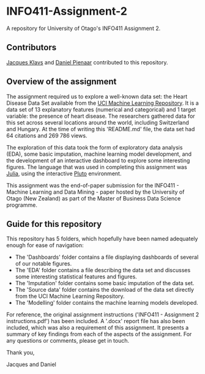 # INFO411-Assignment-2
A repository for University of Otago's INFO411 Assignment 2.
## Contributors
[Jacques Klavs](https://github.com/jacquesklavss) and [Daniel Pienaar](https://github.com/Daniel-P95) contributed to this repository.
## Overview of the assignment
The assignment required us to explore a well-known data set: the Heart Disease Data Set available from the [UCI Machine Learning Repository](https://archive.ics.uci.edu/dataset/45/heart+disease). It is a data set of 13 explanatory features (numerical and categorical) and 1 target variable: the presence of heart disease. The researchers gathered data for this set across several locations around the world, including Switzerland and Hungary. At the time of writing this 'README.md' file, the data set had 64 citations and 269 786 views.

The exploration of this data took the form of exploratory data analysis (EDA), some basic imputation, machine learning model development, and the development of an interactive dashboard to explore some interesting figures. The language that was used in completing this assignment was [Julia](https://julialang.org/), using the interactive [Pluto](https://plutojl.org/) environment.

This assignment was the end-of-paper submission for the INFO411 - Machine Learning and Data Mining - paper hosted by the University of Otago (New Zealand) as part of the Master of Business Data Science programme.
## Guide for this repository
This repository has 5 folders, which hopefully have been named adequately enough for ease of navigation: 
- The 'Dashboards' folder contains a file displaying dashboards of several of our notable figures.
- The 'EDA' folder contains a file describing the data set and discusses some interesting statistical features and figures.
- The 'Imputation' folder contains some basic imputation of the data set.
- The 'Source data' folder contains the download of the data set directly from the UCI Machine Learning Repository.
- The 'Modelling' folder contains the machine learning models developed.

For reference, the original assignment instructions ('INFO411 - Assignment 2 instructions.pdf') has been included. A '.docx' report file has also been included, which was also a requirement of this assignment. It presents a summary of key findings from each of the aspects of the assignment.
For any questions or comments, please get in touch.

Thank you,

Jacques and Daniel
